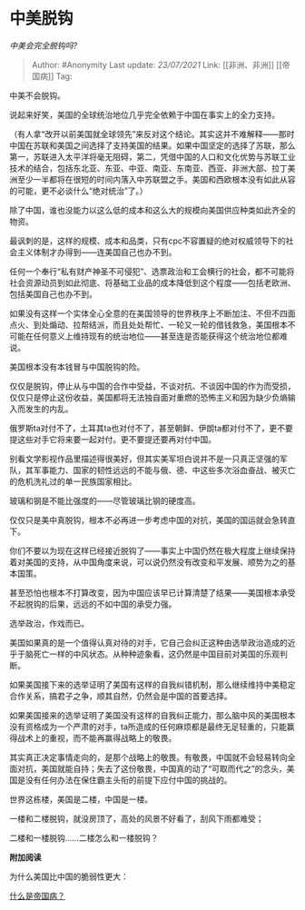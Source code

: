 # 中美脱钩
*中美会完全脱钩吗?*

> Author: #Anonymity
> Last update: *23/07/2021*
> Link: [[非洲、非洲]] [[帝国病]]
> Tag:

中美不会脱钩。

说起来好笑，美国的全球统治地位几乎完全依赖于中国在事实上的全力支持。

（有人拿“改开以前美国就全球领先”来反对这个结论。其实这并不难解释——那时中国在苏联和美国之间选择了支持美国的结果。如果中国坚定的选择了苏联，那么第一，苏联进入太平洋将毫无阻碍，第二，凭借中国的人口和文化优势与苏联工业技术的结合，包括东北亚、东亚、中亚、南亚、东南亚、西亚、非洲大部、拉丁美洲至少一半都将在很短的时间内落入中苏联盟之手。美国和西欧根本没有如此从容的可能，更不必谈什么“绝对统治”了。）

除了中国，谁也没能力以这么低的成本和这么大的规模向美国供应种类如此齐全的物资。

最讽刺的是，这样的规模、成本和品类，只有cpc不容置疑的绝对权威领导下的社会主义体制才办得到——连美国自己也办不到。

任何一个奉行“私有财产神圣不可侵犯”、选票政治和工会横行的社会，都不可能将社会资源动员到如此彻底、将基础工业品的成本降低到这个程度——包括老欧洲、包括美国自己也办不到。

如果没有这样一个实体全心全意的在美国领导的世界秩序上不断加注、不但不四面点火、到处煽动、拉帮结派，而且处处帮忙、一轮又一轮的借钱救急，美国根本不可能在任何意义上维持现有的统治地位——甚至连是否能获得这个统治地位都难说。

美国根本没有本钱冒与中国脱钩的险。

仅仅是脱钩，停止从与中国的合作中受益，不谈对抗、不谈因中国的作为而受损，仅仅只是停止这份收益，美国都将无法独自面对重燃的恐怖主义和因为缺少负熵输入而发生的内乱。

俄罗斯ta对付不了，土耳其ta也对付不了，甚至朝鲜、伊朗ta都对付不了，更不要提这些对手它将来要一起对付。更不要提还要再对付中国。

别看文学影视作品里描述得很美好，但其实美军坦白说并不是一只真正坚强的军队，其军事能力、国家的韧性远远的不能与俄、德、中这些多次浴血奋战、被灭亡的危机洗礼过的单一民族国家相比。

玻璃和钢是不能比强度的——尽管玻璃比钢的硬度高。

仅仅只是美中真脱钩，根本不必再进一步考虑中国的对抗，美国的国运就会急转直下。

你们不要以为现在这样已经接近脱钩了——事实上中国仍然在极大程度上继续保持着对美国的支持，从中国角度来说，可以说仍然没有改变和平发展、顺势为之的基本国策。

甚至恐怕也根本不打算改变，因为中国应该早已计算清楚了结果——美国根本承受不起脱钩的后果，远远的不如中国的承受力强。

选举政治，作戏而已。

美国如果真的是一个值得认真对待的对手，它自己会纠正这种由选举政治造成的近乎于脑死亡一样的中风状态。从种种迹象看，这仍然是中国目前对美国的乐观判断。

如果美国接下来的选举证明了美国有这样的自我纠错机制，那么继续维持中美稳定合作关系，搞君子之争，顺其自然，仍然会是中国的首要选择。

如果美国接来的选举证明了美国没有这样的自我纠正能力，那么脑中风的美国根本没有资格成为一个严肃的对手，ta所造成的任何麻烦都是最终无足轻重的，只能赢得战术上的重视，而不能再赢得战略上的敬畏。

其实真正决定事情走向的，是那个战略上的敬畏。有敬畏，中国就不会轻易转向全面对抗，美国就能自持；失去了这份敬畏，中国真的动了“可取而代之”的念头，美国是没有任何办法在保住霸主头衔的前提下应付中国的挑战的。

世界这栋楼，美国是二楼，中国是一楼。

一楼和二楼脱钩，就没房顶了，高处的风景不好看了，刮风下雨都难受；

二楼和一楼脱钩……二楼怎么和一楼脱钩？

**附加阅读**

为什么美国比中国的脆弱性更大：

[什么是帝国病？](https://www.zhihu.com/question/19593017/answer/1399461143)
